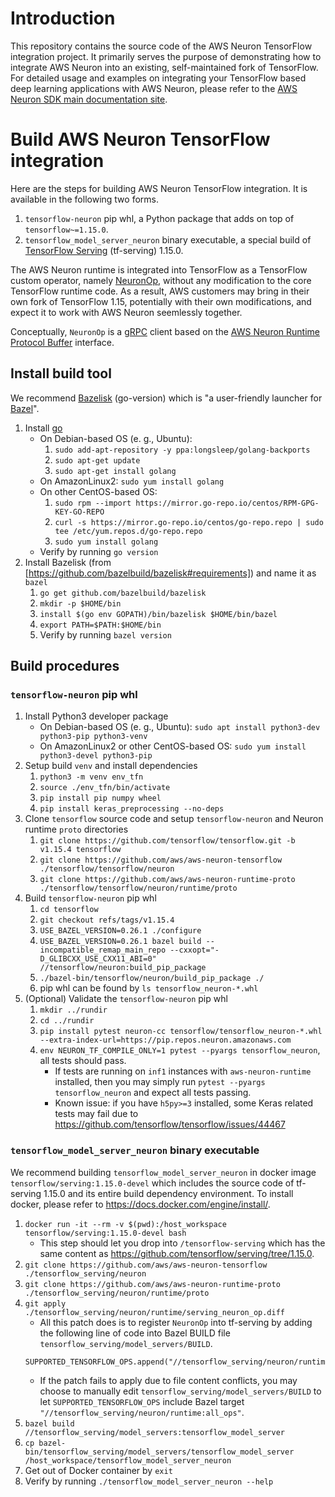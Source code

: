 # Introduction
This repository contains the source code of the AWS Neuron TensorFlow integration project.
It primarily serves the purpose of demonstrating how to integrate AWS Neuron into an existing,
self-maintained fork of TensorFlow. For detailed usage and examples on integrating your
TensorFlow based deep learning applications with AWS Neuron, please refer to the
[AWS Neuron SDK main documentation site](https://github.com/aws/aws-neuron-sdk/tree/master/docs/tensorflow-neuron).

# Build AWS Neuron TensorFlow integration
Here are the steps for building AWS Neuron TensorFlow integration.
It is available in the following two forms.
1. `tensorflow-neuron` pip whl, a Python package that adds on top of `tensorflow~=1.15.0`.
1. `tensorflow_model_server_neuron` binary executable, a special build of
[TensorFlow Serving](https://github.com/tensorflow/serving) (tf-serving) 1.15.0.

The AWS Neuron runtime is integrated into TensorFlow as a TensorFlow custom operator,
namely [NeuronOp](https://github.com/aws/aws-neuron-tensorflow/blob/main/runtime/ops/neuron_op.cc),
without any modification to the core TensorFlow runtime code. As a result, AWS customers may
bring in their own fork of TensorFlow 1.15, potentially with their own modifications,
and expect it to work with AWS Neuron seemlessly together.

Conceptually, `NeuronOp` is a [gRPC](https://grpc.io/) client based on the
[AWS Neuron Runtime Protocol Buffer](https://github.com/aws/aws-neuron-runtime-proto) interface.

## Install build tool
We recommend [Bazelisk](https://github.com/bazelbuild/bazelisk) (go-version)
which is "a user-friendly launcher for [Bazel](https://bazel.build/)".
1. Install [go](https://golang.org/)
    - On Debian-based OS (e. g., Ubuntu):
        1. `sudo add-apt-repository -y ppa:longsleep/golang-backports`
        1. `sudo apt-get update`
        1. `sudo apt-get install golang`
    - On AmazonLinux2: `sudo yum install golang`
    - On other CentOS-based OS:
        1. `sudo rpm --import https://mirror.go-repo.io/centos/RPM-GPG-KEY-GO-REPO`
        1. `curl -s https://mirror.go-repo.io/centos/go-repo.repo | sudo tee /etc/yum.repos.d/go-repo.repo`
        1. `sudo yum install golang`
    - Verify by running `go version`
1. Install Bazelisk (from [https://github.com/bazelbuild/bazelisk#requirements]) and name it as `bazel`
    1. `go get github.com/bazelbuild/bazelisk`
    1. `mkdir -p $HOME/bin`
    1. `install $(go env GOPATH)/bin/bazelisk $HOME/bin/bazel`
    1. `export PATH=$PATH:$HOME/bin`
    1. Verify by running `bazel version`

## Build procedures
### `tensorflow-neuron` pip whl
1. Install Python3 developer package
    - On Debian-based OS (e. g., Ubuntu): `sudo apt install python3-dev python3-pip python3-venv`
    - On AmazonLinux2 or other CentOS-based OS: `sudo yum install python3-devel python3-pip`
1. Setup build `venv` and install dependencies
    1. `python3 -m venv env_tfn`
    1. `source ./env_tfn/bin/activate`
    1. `pip install pip numpy wheel`
    1. `pip install keras_preprocessing --no-deps`
1. Clone `tensorflow` source code and setup `tensorflow-neuron` and Neuron runtime `proto` directories
    1. `git clone https://github.com/tensorflow/tensorflow.git -b v1.15.4 tensorflow`
    1. `git clone https://github.com/aws/aws-neuron-tensorflow ./tensorflow/tensorflow/neuron`
    1. `git clone https://github.com/aws/aws-neuron-runtime-proto ./tensorflow/tensorflow/neuron/runtime/proto`
1. Build `tensorflow-neuron` pip whl
    1. `cd tensorflow`
    1. `git checkout refs/tags/v1.15.4`
    1. `USE_BAZEL_VERSION=0.26.1 ./configure`
    1. `USE_BAZEL_VERSION=0.26.1 bazel build --incompatible_remap_main_repo --cxxopt="-D_GLIBCXX_USE_CXX11_ABI=0" //tensorflow/neuron:build_pip_package`
    1. `./bazel-bin/tensorflow/neuron/build_pip_package ./`
    1. pip whl can be found by `ls tensorflow_neuron-*.whl`
1. (Optional) Validate the `tensorflow-neuron` pip whl
    1. `mkdir ../rundir`
    1. `cd ../rundir`
    1. `pip install pytest neuron-cc tensorflow/tensorflow_neuron-*.whl --extra-index-url=https://pip.repos.neuron.amazonaws.com`
    1. `env NEURON_TF_COMPILE_ONLY=1 pytest --pyargs tensorflow_neuron`, all tests should pass.
        - If tests are running on `inf1` instances with `aws-neuron-runtime` installed,
        then you may simply run `pytest --pyargs tensorflow_neuron` and expect all tests passing.
        - Known issue: if you have `h5py>=3` installed, some Keras related tests may fail due to https://github.com/tensorflow/tensorflow/issues/44467

### `tensorflow_model_server_neuron` binary executable
We recommend building `tensorflow_model_server_neuron` in docker image
`tensorflow/serving:1.15.0-devel` which includes the source code of
tf-serving 1.15.0 and its entire build dependency environment. To install docker, please refer to
https://docs.docker.com/engine/install/.
1. `docker run -it --rm -v $(pwd):/host_workspace tensorflow/serving:1.15.0-devel bash`
    - This step should let you drop into `/tensorflow-serving` which has the same content as
    https://github.com/tensorflow/serving/tree/1.15.0.
1. `git clone https://github.com/aws/aws-neuron-tensorflow ./tensorflow_serving/neuron`
1. `git clone https://github.com/aws/aws-neuron-runtime-proto ./tensorflow_serving/neuron/runtime/proto`
1. `git apply ./tensorflow_serving/neuron/runtime/serving_neuron_op.diff`
    - All this patch does is to register `NeuronOp` into tf-serving by adding
    the following line of code into Bazel BUILD file `tensorflow_serving/model_servers/BUILD`.
    ```
    SUPPORTED_TENSORFLOW_OPS.append("//tensorflow_serving/neuron/runtime:all_ops")
    ```
    - If the patch fails to apply due to file content conflicts, you may choose to manually edit
    `tensorflow_serving/model_servers/BUILD` to let `SUPPORTED_TENSORFLOW_OPS` include
    Bazel target `"//tensorflow_serving/neuron/runtime:all_ops"`.
1. `bazel build //tensorflow_serving/model_servers:tensorflow_model_server`
1. `cp bazel-bin/tensorflow_serving/model_servers/tensorflow_model_server /host_workspace/tensorflow_model_server_neuron`
1. Get out of Docker container by `exit`
1. Verify by running `./tensorflow_model_server_neuron --help`
